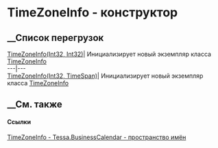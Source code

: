 # TimeZoneInfo - конструктор
##  __Список перегрузок
[TimeZoneInfo(Int32, Int32)](M_Tessa_BusinessCalendar_TimeZoneInfo__ctor.htm)|
Инициализирует новый экземпляр класса
[TimeZoneInfo](T_Tessa_BusinessCalendar_TimeZoneInfo.htm)  
---|---  
[TimeZoneInfo(Int32,
TimeSpan)](M_Tessa_BusinessCalendar_TimeZoneInfo__ctor_1.htm)| Инициализирует
новый экземпляр класса
[TimeZoneInfo](T_Tessa_BusinessCalendar_TimeZoneInfo.htm)  
##  __См. также
#### Ссылки
[TimeZoneInfo - ](T_Tessa_BusinessCalendar_TimeZoneInfo.htm)
[Tessa.BusinessCalendar - пространство имён](N_Tessa_BusinessCalendar.htm)

